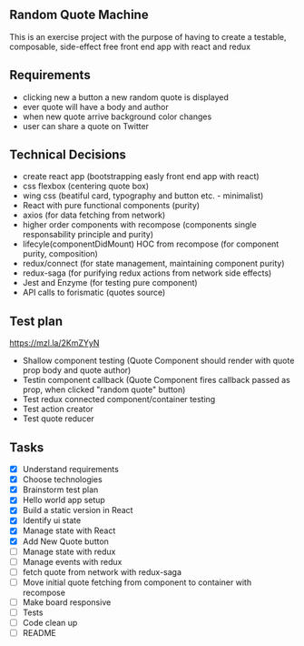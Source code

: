 ## Random Quote Machine
This is an exercise project with the purpose of having to create a testable, composable, side-effect free front end app with react and redux

## Requirements
- clicking new a button a new random quote is displayed
- ever quote will have a body and author
- when new quote arrive background color changes
- user can share a quote on Twitter

## Technical Decisions
- create react app (bootstrapping easly front end app with react)
- css flexbox (centering quote box)
- wing css (beatiful card, typography and button etc. - minimalist)
- React with pure functional components (purity)
- axios (for data fetching from network)
- higher order components with recompose (components single responsability principle and purity)
- lifecyle(componentDidMount) HOC from recompose (for component purity, composition)
- redux/connect (for state management, maintaining component purity)
- redux-saga (for purifying redux actions from network side effects)
- Jest and Enzyme (for testing pure component)
- API calls to forismatic (quotes source)

## Test plan
https://mzl.la/2KmZYyN
- Shallow component testing (Quote Component should render with quote prop body and quote author)
- Testin component callback (Quote Component fires callback passed as prop, when clicked "random quote" button)
- Test redux connected component/container testing
- Test action creator
- Test quote reducer

## Tasks
- [x] Understand requirements
- [x] Choose technologies
- [x] Brainstorm test plan
- [x] Hello world app setup
- [x] Build a static version in React
- [x] Identify ui state
- [x] Manage state with React
- [x] Add New Quote button
- [ ] Manage state with redux
- [ ] Manage events with redux
- [ ] fetch quote from network with redux-saga
- [ ] Move initial quote fetching from component to container with recompose
- [ ] Make board responsive
- [ ] Tests
- [ ] Code clean up
- [ ] README
